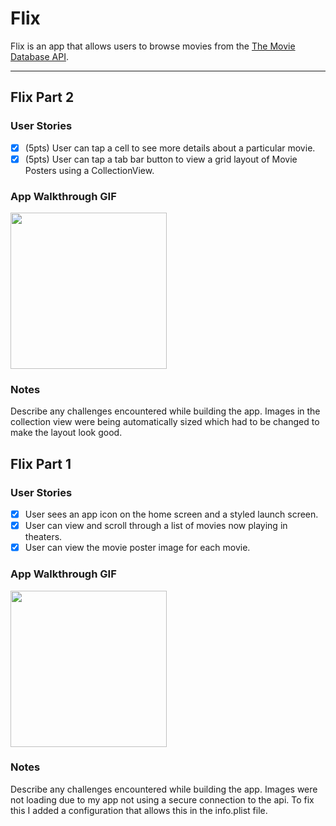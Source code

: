# Flix

Flix is an app that allows users to browse movies from the [The Movie Database API](http://docs.themoviedb.apiary.io/#).

---

## Flix Part 2

### User Stories

- [X] (5pts) User can tap a cell to see more details about a particular movie.
- [X] (5pts) User can tap a tab bar button to view a grid layout of Movie Posters using a CollectionView.

### App Walkthrough GIF

<img src="http://g.recordit.co/SVqnUFyc9U.gif" width=250><br>

### Notes
Describe any challenges encountered while building the app.
Images in the collection view were being automatically sized which had to be changed to make the layout look good. 

## Flix Part 1

### User Stories

- [X] User sees an app icon on the home screen and a styled launch screen.
- [X] User can view and scroll through a list of movies now playing in theaters.
- [X] User can view the movie poster image for each movie.

### App Walkthrough GIF

<img src="http://g.recordit.co/xle21uVMdz.gif" width=250><br>

### Notes
Describe any challenges encountered while building the app.
Images were not loading due to my app not using a secure connection to the api. To fix this I added a configuration that allows this in the info.plist file.
